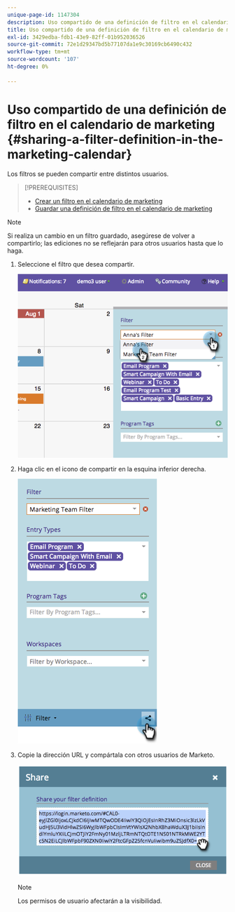 ```yaml
---
unique-page-id: 1147304
description: Uso compartido de una definición de filtro en el calendario de marketing - Marketo Docs - Documentación del producto
title: Uso compartido de una definición de filtro en el calendario de marketing
exl-id: 3429edba-fdb1-43e9-82ff-01b952036526
source-git-commit: 72e1d29347bd5b77107da1e9c30169cb6490c432
workflow-type: tm+mt
source-wordcount: '107'
ht-degree: 0%

---
```


# Uso compartido de una definición de filtro en el calendario de marketing {#sharing-a-filter-definition-in-the-marketing-calendar}

Los filtros se pueden compartir entre distintos usuarios.

>[!PREREQUISITES]
>
>* [Crear un filtro en el calendario de marketing](/help/marketo/product-docs/core-marketo-concepts/marketing-calendar/working-with-the-calendar/filtering-the-marketing-calendar.md)
>* [Guardar una definición de filtro en el calendario de marketing](/help/marketo/product-docs/core-marketo-concepts/marketing-calendar/working-with-the-calendar/saving-a-filter-definition-in-the-marketing-calendar.md)


>[!NOTE]
>
> Si realiza un cambio en un filtro guardado, asegúrese de volver a compartirlo; las ediciones no se reflejarán para otros usuarios hasta que lo haga.

1. Seleccione el filtro que desea compartir.

   ![](assets/image2014-9-24-11-3a31-3a19.png)

1. Haga clic en el icono de compartir en la esquina inferior derecha.

   ![](assets/image2014-9-24-11-3a31-3a24.png)

1. Copie la dirección URL y compártala con otros usuarios de Marketo.

   ![](assets/image2014-9-24-11-3a31-3a29.png)

   >[!NOTE]
   >
   >Los permisos de usuario afectarán a la visibilidad.
